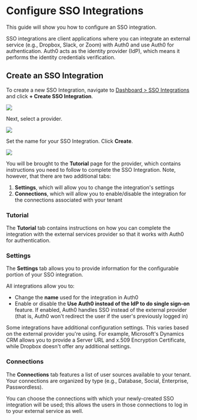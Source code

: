 # Configure SSO Integrations

This guide will show you how to configure an SSO integration.

SSO integrations are client applications where you can integrate an external service (e.g., Dropbox, Slack, or Zoom) with Auth0 and use Auth0 for authentication. Auth0 acts as the identity provider (IdP), which means it performs the identity credentials verification.

## Create an SSO Integration

To create a new SSO Integration, navigate to [Dashboard > SSO Integrations](https://manage.auth0.com/#/externalapps) and click **+ Create SSO Integration**.

![](/media/articles/sso/integrations/new.png)

Next, select a provider.

![](/media/articles/sso/integrations/options.png)

Set the name for your SSO Integration. Click **Create**.

![](/media/articles/sso/integrations/name.png)

You will be brought to the **Tutorial** page for the provider, which contains instructions you need to follow to complete the SSO Integration. Note, however, that there are two additional tabs:

1. **Settings**, which will allow you to change the integration's settings
1. **Connections**, which will allow you to enable/disable the integration for the connections associated with your tenant

### Tutorial

The **Tutorial** tab contains instructions on how you can complete the integration with the external services provider so that it works with Auth0 for authentication. 

### Settings

The **Settings** tab allows you to provide information for the configurable portion of your SSO integration. 

All integrations allow you to:

* Change the **name** used for the integration in Auth0
* Enable or disable the **Use Auth0 instead of the IdP to do single sign-on** feature. If enabled, Auth0 handles SSO instead of the external provider (that is, Auth0 won't redirect the user if the user's previously logged in)

Some integrations have additional configuration settings. This varies based on the external provider you're using. For example, Microsoft's Dynamics CRM allows you to provide a Server URL and x.509 Encryption Certificate, while Dropbox doesn't offer any additional settings.

### Connections

The **Connections** tab features a list of user sources available to your tenant. Your connections are organized by type (e.g., Database, Social, Enterprise, Passwordless).

You can choose the connections with which your newly-created SSO integration will be used; this allows the users in those connections to log in to your external service as well.